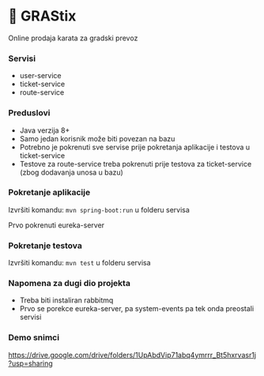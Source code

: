 # 🎫 GRAStix 

Online prodaja karata za gradski prevoz 

### Servisi

* user-service
* ticket-service
* route-service

### Preduslovi

* Java verzija 8+
* Samo jedan korisnik može biti povezan na bazu
* Potrebno je pokrenuti sve servise prije pokretanja aplikacije i testova u ticket-service
* Testove za route-service treba pokrenuti prije testova za ticket-service (zbog dodavanja unosa u bazu)

### Pokretanje aplikacije

Izvršiti komandu: ```mvn spring-boot:run``` u folderu servisa

Prvo pokrenuti eureka-server

### Pokretanje testova

Izvršiti komandu: ```mvn test``` u folderu servisa

### Napomena za dugi dio projekta
* Treba biti instaliran rabbitmq
* Prvo se porekce eureka-server, pa system-events pa tek onda preostali servisi


### Demo snimci
https://drive.google.com/drive/folders/1UpAbdVip71abq4ymrrr_Bt5hxrvasr1j?usp=sharing


